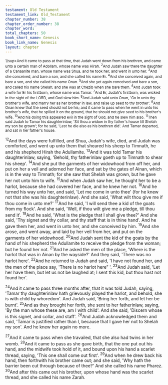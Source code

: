 ```yaml
---
testament: Old Testament
testament_link: Old_Testament
chapter_number: 38
chapter_order_number: 38
chapter_word: 
total_chapters: 50
book_short_name: Genesis
book_link_name: Genesis
layout: chapter
---
```


<sup>1/sup>And it came to pass at that time, that Judah went down from his brethren, and came unto a certain man of Adollam, whose name was Hirah. <sup>2</sup>And Judah saw there the daughter of a Canaanite man, whose name was Shua, and he took her, and went in unto her. <sup>3</sup>And she conceived, and bare a son, and she called his name Er. <sup>4</sup>And she conceived again, and bare a son, and she called his name Onan. <sup>5</sup>And she yet again conceived and bare a son, and called his name Shelah; and she was at Chezib when she bare them. <sup>6</sup>And Judah took a wife for Er his firstborn, whose name was Tamar. <sup>7</sup>And Er, Judah's firstborn, was wicked in the sight of the LORD, and God slew him. <sup>8</sup>And Judah said unto Onan, 'Go in unto thy brother's wife, and marry her as her brother in law, and raise up seed to thy brother'. <sup>9</sup>And Onan knew that the seed should not be his; and it came to pass when he went in unto his brother's wife, that he spilled it on the ground, that he should not give seed to his brother's wife. <sup>10</sup>And his doing this appeared evil in the sight of God, and he slew him also. <sup>11</sup>Then said Judah to Tamar his daughter­in­law, 'Sit thou a widow in thy father's house till Shelah my son be grown'; for he said, 'Lest he die also as his brethren did'. And Tamar departed, and sat in her father's house. 

<sup>12</sup>And the days were fulfilled, and Shua, Judah's wife, died, and Judah was comforted, and went up unto them that sheared his sheep to Timnath, he and his shepherd Hirah the Adullamite. <sup>13</sup>And it was told Tamar his daughter­in­law, saying, 'Behold, thy father­in­law goeth up to Timnath to shear his sheep'. <sup>14</sup>And she put the garments of her widowhood from off her, and put on her a veil and adorned her face, and sat by the gates of Ainan, which is in the way to Timnath; for she saw that Shelah was grown, but he gave her not unto him to wife. <sup>15</sup>And when Judah saw her, he thought her to be a harlot, because she had covered her face, and he knew her not. <sup>16</sup>And he turned his way unto her, and said, 'Let me come in unto thee' (for he knew not that she was his daughter­in­law). And she said, 'What wilt thou give me if thou come in unto me?' <sup>17</sup>And he said, 'I will send thee a kid of the goats from my flock'. And she said, 'Well, if thou wilt give me a pledge, till thou send it'. <sup>18</sup>And he said, 'What is the pledge that I shall give thee?' And she said, 'Thy signet and thy collar, and thy staff that is in thine hand'. And he gave them her, and went in unto her, and she conceived by him. <sup>19</sup>And she arose, and went away, and laid by her veil from her, and put on the garments of her widowhood. <sup>20</sup>And Judah sent the kid of the goats by the hand of his shepherd the Adullamite to receive the pledge from the woman; but he found her not. <sup>21</sup>And he asked the men of the place, 'Where is the harlot that was in Ainan by the wayside?' And they said, 'There was no harlot here'. <sup>22</sup>And he returned to Judah and said, 'I have not found her, and the men of the place say, 'There is no harlot here” '. <sup>23</sup>And Judah said, 'Let her have them, but let us not be laughed at; I sent this kid, but thou hast not found her'. 

<sup>24</sup>And it came to pass three months after, that it was told Judah, saying, 'Tamar thy daughter­in­law hath grievously played the harlot, and behold, she is with child by whoredom'. And Judah said, 'Bring her forth, and let her be burnt'. <sup>25</sup>And as they brought her forth, she sent to her father­in­law, saying, 'By the man whose these are, am I with child'. And she said, 'Discern whose is this signet, and collar, and staff'. <sup>26</sup>And Judah acknowledged them and said, 'Tamar is justified rather than I, because that I gave her not to Shelah my son'. And he knew her again no more. 

<sup>27</sup>And it came to pass when she travailed, that she also had twins in her womb. <sup>28</sup>And it came to pass as she gave birth, that the one put out his hand, and the midwife took hold of it, and bound upon his hand a scarlet thread, saying, 'This one shall come out first'. <sup>29</sup>And when he drew back his hand, then forthwith his brother came out; and she said, 'Why hath the barrier been cut through because of thee?' And she called his name Pharez. <sup>30</sup>And after this came out his brother, upon whose hand was the scarlet thread, and she called his name Zarah.
